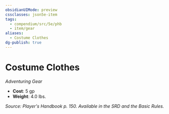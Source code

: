 ```yaml
---
obsidianUIMode: preview
cssclasses: json5e-item
tags:
  - compendium/src/5e/phb
  - item/gear
aliases:
  - Costume Clothes
dg-publish: true
---
```

# Costume Clothes
*Adventuring Gear*  

- **Cost**: 5 gp
- **Weight**: 4.0 lbs.

*Source: Player's Handbook p. 150. Available in the SRD and the Basic Rules.*